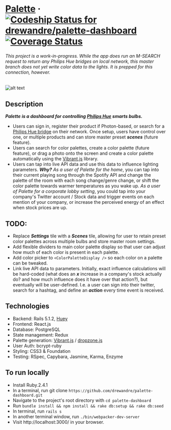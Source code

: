 # [Palette](https://palette-dashboard.herokuapp.com/) &middot; [ ![Codeship Status for drewandre/palette-dashboard](https://app.codeship.com/projects/1558e670-aa28-0135-20c8-36aeb956401e/status?branch=master)](https://app.codeship.com/projects/256469) [![Coverage Status](https://coveralls.io/repos/github/drewandre/palette-dashboard/badge.svg?branch=master)](https://coveralls.io/github/drewandre/palette-dashboard?branch=master)

###### This project is a work-in-progress. While the app does run an M-SEARCH request to return any Philips Hue bridges on local network, this master branch does not yet write color data to the lights. It is prepped for this connection, however.

![alt text](https://github.com/drewandre/palette/blob/master/public/palette.png)

## Description
***Palette is a dashboard for controlling <a href='http://www2.meethue.com/en-us'>Philips Hue</a> smarts bulbs.***
- Users can sign in, register their product if Photon-based, or search for a <a href='http://www2.meethue.com/en-us/p/hue-bridge/046677458478'>Philips Hue bridge</a> on their network. Once setup, users have control over one, or multiple products and can store master preset ***scenes*** (future feature).
- Users can search for color palettes, create a color palette (future feature), or drag a photo onto the screen and create a color palette automatically using the <a href='https://jariz.github.io/vibrant.js/'>Vibrant.js</a> library.
- Users can tap into live API data and use this data to influence lighting parameters. ***Why?*** *As a user of Palette for the home*, you can tap into their current playing song through the Spotify API and change the palette of the room with each song change/genre change, or shift the color palette towards warmer temperatures as you wake up. *As a user of Palette for a corporate lobby setting*, you could tap into your company's Twitter account / Stock data and trigger events on each mention of your company, or increase the perceived energy of an effect when stock prices are up.


## TODO:
- Replace ***Settings*** tile with a ***Scenes*** tile, allowing for user to retain preset color palettes across multiple bulbs and store master room settings.
- Add flexible dividers to main color palette display so that user can adjust how much of each color is present in each palette.
- Add color picker to `<ColorPaletteDisplay />` so each color on a palette can be tweaked.
- Link live API data to parameters. Initially, exact influence calculations will be hard-coded (what does an ***x*** increase in a company's stock actually do? and how much influence does it have over that action?), but eventually will be user-defined. I.e. a user can sign into their twitter, search for a hashtag, and define an ***action*** every time event is received.

## Technologies
* Backend: Rails 5.1.2, <a href='https://github.com/tfreedman/huey'>Huey</a>
* Frontend: React.js
* Database: PostgreSQL
* State management: Redux
* Palette generation: <a href='https://jariz.github.io/vibrant.js/'>Vibrant.js</a> / <a href='http://www.dropzonejs.com/'>dropzone.js</a>
* User Auth: bcrypt-ruby 
* Styling: CSS3 & Foundation
* Testing: RSpec, Capybara, Jasmine, Karma, Enzyme

## To run locally
* Install Ruby.2.4.1
* In a terminal, run git clone `https://github.com/drewandre/palette-dashboard.git`
* Navigate to the project's root directory with `cd palette-dashboard`
* Run `bundle install && npm install && rake db:setup && rake db:seed`
* In terminal, run `rails s`
* In another terminal window, run `./bin/webpacker-dev-server`
* Visit http://localhost:3000/ in your browser.
